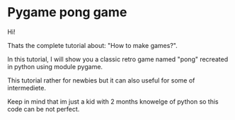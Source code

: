 # Pygame pong game

Hi!

Thats the complete tutorial about: "How to make games?".

In this tutorial, I will show you a classic retro game named "pong" recreated in python using module pygame.

This tutorial rather for newbies but it can also useful for some of intermediete.

Keep in mind that im just a kid with 2 months knowelge of python so this code can be not perfect.
